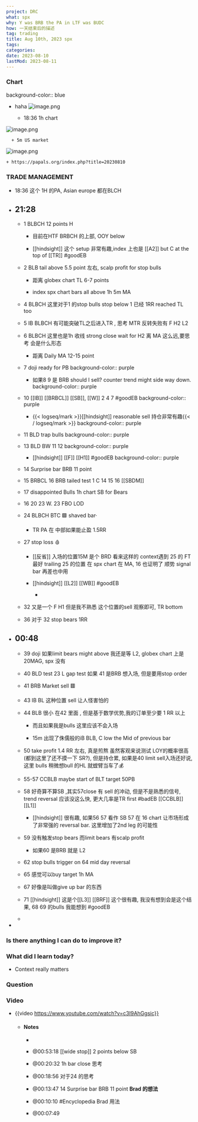```yaml
---
project: DRC
what: spx
why: Y was BRB the PA in LTF was BUDC
how: 一天结束后的描述
tag: trading
title: Aug 10th, 2023 spx
tags:
categories:
date: 2023-08-10
lastMod: 2023-08-11
---
```





### Chart
background-color:: blue

  + haha
![image.png](/assets/image_1691663760995_0.png)

      + 18:36 1h chart

![image.png](/assets/image_1691723015731_0.png)

      + 5m US market

![image.png](/assets/image_1691739307203_0.png)

    + https://papals.org/index.php?title=20230810

### **TRADE MANAGEMENT**

  + 18:36 这个 1H 的PA, Asian europe 都在BLCH

  + ## 21:28

    + 1 BLBCH 12 points H

      + 目前在HTF BRBCH  的上部, OOY below

      + [[hindsight]] 这个 setup 非常有趣,index 上也是 [[A2]] but C at the top of [[TR]] #goodEB

    + 2 BLB tail above 5.5 point 左右, scalp profit for stop bulls

      + 距离 globex chart TL 6-7 points

      + index spx chart bars all above 1h 5m MA

    + 4 BLBCH 这里对于1 的stop bulls stop below 1 已经 1RR reached TL too

    + 5 IB BLBCH  有可能突破TL之后进入TR , 思考 MTR 反转失败有 F H2 L2

    + 6  BLBCH 这里也是1h 收线 strong close wait for H2 离 MA 这么远,要思考 会是什么形态

      + 距离 Daily MA 12-15 point

    + 7 doji  ready for PB
background-color:: purple

      + 如果8 9 是 BRB should I sell? counter trend might side way down.
background-color:: purple

    + 10 [[IB]] [[BRBCL]] [[SB]], [[W]] 2 4 7 #goodEB
background-color:: purple

      + {{< logseq/mark >}}[[hindsight]] reasonable sell  持仓非常有趣{{< / logseq/mark >}}
background-color:: purple

    + 11 BLD trap bulls
background-color:: purple

    + 13 BLD BW 11 12
background-color:: purple

      + [[hindsight]] [[F]] [[H1]] #goodEB
background-color:: purple

    + 14 Surprise bar BRB 11 point
    + 15 BRBCL  16 BRB tailed  test 1 C  14 15 16 [[SBDM]]

    + 17  disappointed Bulls 1h chart SB for Bears

    + 16 20 23 W. 23 FBO LOD

    + 24 BLBCH BTC 🟩 shaved bar·
      + TR PA 在 中部如果能止盈 1.5RR

    + 27 stop loss 🩸

      + [[反省]]  入场的位置15M 是个 BRD 看来这样的 context遇到 25 的 FT 最好 trailing  25 的位置 在 spx chart 在 MA, 16 也证明了 顺势 signal bar 再差也中用

      + [[hindsight]] [[L2]] [[WB]] #goodEB

        + 

    + 32 又是一个 F H1 但是我不熟悉 这个位置的sell 观察即可, TR bottom

    + 36 对于 32 stop bears 1RR

  + ## 00:48

    + 39 doji 如果limit bears might above  我还是等 L2, globex chart 上是 20MAG, spx 没有

    + 40 BLD  test 23 L gap test 如果 41 是BRB 想入场, 但是要用stop order

    + 41 BRB Market sell 🟥

    + 43 IB BL 这种位置 sell 让人怪害怕的

    + 44 BLB 很小 在42 里面 , 但是基于数学优势,我的订单至少要 1 RR 以上

      + 而且如果我是bulls 这里应该不会入场

      + 15m 出现了侏儒般的iB BLB, C low the Mid of previous bar

    + 50 take profit 1.4 RR 左右, 真是煎熬 虽然客观来说测试 LOY的概率很高(都到这里了还不摸一下 SR?), 但是持仓累, 如果是40 limit sell入场还好说, 这里 bulls 稍微想bull 的HL 就螳臂当车了💰

    + 55-57 CCBLB maybe start of BLT target 50PB

    + 58 好奇算不算SB ,其实57close 有 sell 的冲动, 但是不是熟悉的信号, trend reversal 应该没这么快, 更大几率是TR first #badEB [[CCBLB]] [[L1]]

      + [[hindsight]] 很有趣, 如果56 57 看作 SB 57 在 16 chart 让市场形成了非常强的 reversal bar.  这里增加了2nd leg 的可能性

    + 59 没有触发stop bears 而limit bears 有scalp profit

      + 如果60 是BRB 就是 L2

    + 62 stop bulls trigger on 64 mid day reversal

    + 65 感觉可以buy target 1h MA

    + 67 好像是叫做give up bar 的东西

    + 71 [[hindsight]] 这是个[[L3]] [[BRF]] 这个很有趣, 我没有想到会是这个结果, 68 69 的bulls 我能想到 #goodEB

    + 

  + 

### **Is there anything I can do to improve it?**

### **What did I learn today?**

  + Context really matters

### **Question**

### Video

  + {{video https://www.youtube.com/watch?v=c3I9AhGgsic}}

    + #### Notes

      + 

      + @00:53:18 [[wide stop]] 2 points below SB

      + @00:20:32 1h bar close 思考

      + @00:18:56 对于24 的思考

      + @00:13:47 14 Surprise bar BRB 11 point
 **Brad 的想法**

      + @00:10:10 #Encyclopedia Brad 用法

      + @00:07:49
